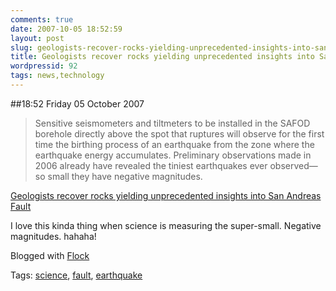```yaml
---
comments: true
date: 2007-10-05 18:52:59
layout: post
slug: geologists-recover-rocks-yielding-unprecedented-insights-into-san-andreas-fault
title: Geologists recover rocks yielding unprecedented insights into San Andreas Fault
wordpressid: 92
tags: news,technology
---
```


##18:52 Friday 05 October 2007

> Sensitive seismometers and tiltmeters to be installed in the SAFOD borehole directly above the spot that ruptures will observe for the first time the birthing process of an earthquake from the zone where the earthquake energy accumulates. Preliminary observations made in 2006 already have revealed the tiniest earthquakes ever observed—so small they have negative magnitudes.

[Geologists recover rocks yielding unprecedented insights into San Andreas Fault](http://news-service.stanford.edu/news/2007/october10/safod-101007.html)


I love this kinda thing when science is measuring the super-small.  Negative magnitudes.  hahaha!

Blogged with [Flock](http://www.flock.com/blogged-with-flock)

Tags: [science](http://technorati.com/tag/science), [fault](http://technorati.com/tag/fault), [ earthquake](http://technorati.com/tag/%20earthquake)
